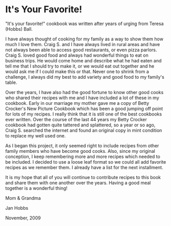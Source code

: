 # It's Your Favorite!

"It's your favorite!" cookbook was written after years of urging from Teresa (Hobbs) Ball.

I have always thought of cooking for my family as a way to show them how much I love them. Craig S.
and I have always lived in rural areas and have not always been able to access good restaurants, or
even pizza parlors. Craig S. loved good food and always had wonderful things to eat on business
trips. He would come home and describe what he had eaten and tell me that I should try to make it,
or we would eat out together and he would ask me if I could make this or that. Never one to shrink
from a challenge, I always did my best to add variety and good food to my family's table.

Over the years, I have also had the good fortune to know other good cooks who shared their recipes
with me and I have included a lot of these in my cookbook. Early in our marriage my mother gave me a
copy of Betty Crocker's New Picture Cookbook which has been a good jumping off point for lots of my
recipes. I really think that it is still one of the best cookbooks ever written. Over the course of
the last 44 years my Betty Crocker cookbook had gotten quite tattered and splattered, so a year or
so ago, Craig S. searched the internet and found an original copy in mint condition to replace my
well used one.

As I began this project, it only seemed right to include recipes from other family members who have
become good cooks. Also, since my original conception, I keep remembering more and more recipes
which needed to be included. I decided to use a loose leaf format so we could all add favorite
recipes as we remember them. I already have a list for the next installment.

It is my hope that all of you will continue to contribute recipes to this book and share them with
one another over the years. Having a good meal together is a wonderful thing!

Mom  & Grandma

Jan Hobbs

November, 2009
